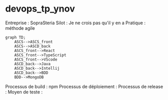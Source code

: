 # devops_tp_ynov
Entreprise : SopraSteria
Silot : Je ne crois pas qu'il y en a
Pratique : méthode agile

```mermaid
graph TD;
    ASCS-->ASCS_front
    ASCS-->ASCD_back
    ASCS_front-->React
    ASCS_front-->TypeScript
    ASCS_front-->VScode
    ASCD_back-->Java
    ASCD_back-->Intellij
    ASCD_back-->BDD
    BDD-->MongoDB
```

Processus de build : npm
Processus de déploiement :
Processus de release :
Moyen de teste : 
